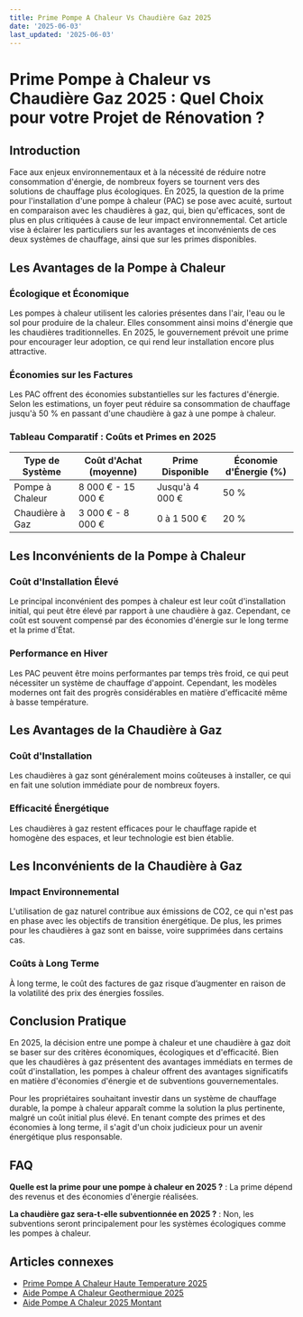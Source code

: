 ```yaml
---
title: Prime Pompe A Chaleur Vs Chaudière Gaz 2025
date: '2025-06-03'
last_updated: '2025-06-03'
---
```


# Prime Pompe à Chaleur vs Chaudière Gaz 2025 : Quel Choix pour votre Projet de Rénovation ?

## Introduction

Face aux enjeux environnementaux et à la nécessité de réduire notre consommation d'énergie, de nombreux foyers se tournent vers des solutions de chauffage plus écologiques. En 2025, la question de la prime pour l'installation d'une pompe à chaleur (PAC) se pose avec acuité, surtout en comparaison avec les chaudières à gaz, qui, bien qu'efficaces, sont de plus en plus critiquées à cause de leur impact environnemental. Cet article vise à éclairer les particuliers sur les avantages et inconvénients de ces deux systèmes de chauffage, ainsi que sur les primes disponibles.

## Les Avantages de la Pompe à Chaleur

### Écologique et Économique

Les pompes à chaleur utilisent les calories présentes dans l'air, l'eau ou le sol pour produire de la chaleur. Elles consomment ainsi moins d'énergie que les chaudières traditionnelles. En 2025, le gouvernement prévoit une prime pour encourager leur adoption, ce qui rend leur installation encore plus attractive.

### Économies sur les Factures

Les PAC offrent des économies substantielles sur les factures d'énergie. Selon les estimations, un foyer peut réduire sa consommation de chauffage jusqu'à 50 % en passant d'une chaudière à gaz à une pompe à chaleur. 

### Tableau Comparatif : Coûts et Primes en 2025

| Type de Système       | Coût d'Achat (moyenne) | Prime Disponible       | Économie d'Énergie (%) |
|-----------------------|-------------------------|------------------------|-------------------------|
| Pompe à Chaleur       | 8 000 € - 15 000 €      | Jusqu'à 4 000 €        | 50 %                    |
| Chaudière à Gaz       | 3 000 € - 8 000 €       | 0 à 1 500 €            | 20 %                    |

## Les Inconvénients de la Pompe à Chaleur

### Coût d'Installation Élevé

Le principal inconvénient des pompes à chaleur est leur coût d'installation initial, qui peut être élevé par rapport à une chaudière à gaz. Cependant, ce coût est souvent compensé par des économies d'énergie sur le long terme et la prime d'État.

### Performance en Hiver

Les PAC peuvent être moins performantes par temps très froid, ce qui peut nécessiter un système de chauffage d'appoint. Cependant, les modèles modernes ont fait des progrès considérables en matière d'efficacité même à basse température.

## Les Avantages de la Chaudière à Gaz

### Coût d'Installation

Les chaudières à gaz sont généralement moins coûteuses à installer, ce qui en fait une solution immédiate pour de nombreux foyers. 

### Efficacité Énergétique

Les chaudières à gaz restent efficaces pour le chauffage rapide et homogène des espaces, et leur technologie est bien établie.

## Les Inconvénients de la Chaudière à Gaz

### Impact Environnemental

L'utilisation de gaz naturel contribue aux émissions de CO2, ce qui n'est pas en phase avec les objectifs de transition énergétique. De plus, les primes pour les chaudières à gaz sont en baisse, voire supprimées dans certains cas.

### Coûts à Long Terme

À long terme, le coût des factures de gaz risque d’augmenter en raison de la volatilité des prix des énergies fossiles.

## Conclusion Pratique

En 2025, la décision entre une pompe à chaleur et une chaudière à gaz doit se baser sur des critères économiques, écologiques et d'efficacité. Bien que les chaudières à gaz présentent des avantages immédiats en termes de coût d'installation, les pompes à chaleur offrent des avantages significatifs en matière d'économies d'énergie et de subventions gouvernementales. 

Pour les propriétaires souhaitant investir dans un système de chauffage durable, la pompe à chaleur apparaît comme la solution la plus pertinente, malgré un coût initial plus élevé. En tenant compte des primes et des économies à long terme, il s'agit d'un choix judicieux pour un avenir énergétique plus responsable.

## FAQ
**Quelle est la prime pour une pompe à chaleur en 2025 ?**
: La prime dépend des revenus et des économies d'énergie réalisées.

**La chaudière gaz sera-t-elle subventionnée en 2025 ?**
: Non, les subventions seront principalement pour les systèmes écologiques comme les pompes à chaleur.

## Articles connexes
- [Prime Pompe A Chaleur Haute Temperature 2025](/prime-pompe-a-chaleur-haute-temperature-2025/)
- [Aide Pompe A Chaleur Geothermique 2025](/aide-pompe-a-chaleur-geothermique-2025/)
- [Aide Pompe A Chaleur 2025 Montant](/aide-pompe-a-chaleur-2025-montant/)


<script type="application/ld+json">
{
  "@context": "https://schema.org",
  "@type": "FAQPage",
  "mainEntity": [
    {
      "@type": "Question",
      "name": "Quelle est la prime pour une pompe à chaleur en 2025 ?",
      "acceptedAnswer": {
        "@type": "Answer",
        "text": "La prime dépend des revenus et des économies d'énergie réalisées."
      }
    },
    {
      "@type": "Question",
      "name": "La chaudière gaz sera-t-elle subventionnée en 2025 ?",
      "acceptedAnswer": {
        "@type": "Answer",
        "text": "Non, les subventions seront principalement pour les systèmes écologiques comme les pompes à chaleur."
      }
    }
  ]
}
</script>
